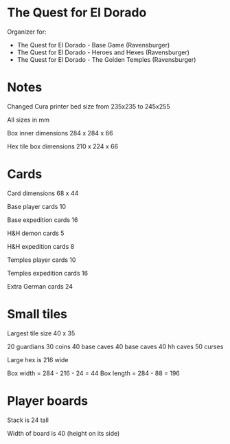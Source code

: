 # The Quest for El Dorado

Organizer for:

- The Quest for El Dorado - Base Game (Ravensburger)
- The Quest for El Dorado - Heroes and Hexes (Ravensburger)
- The Quest for El Dorado - The Golden Temples (Ravensburger)

# Notes

Changed Cura printer bed size from 235x235 to 245x255

All sizes in mm

Box inner dimensions
284 x 284 x 66

Hex tile box dimensions
210 x 224 x 66

# Cards

Card dimensions
68 x 44

Base player cards
10

Base expedition cards
16

H&H demon cards
5

H&H expedition cards
8

Temples player cards
10

Temples expedition cards
16

Extra German cards
24

# Small tiles

Largest tile size 40 x 35

20 guardians
30 coins
40 base caves
40 base caves
40 hh caves
50 curses

Large hex is 216 wide

Box width = 284 - 216 - 24 = 44
Box length = 284 - 88 = 196

# Player boards

Stack is 24 tall

Width of board is 40 (height on its side)